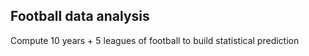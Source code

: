 ## Football data analysis

Compute 10 years + 5 leagues of football to build statistical prediction
